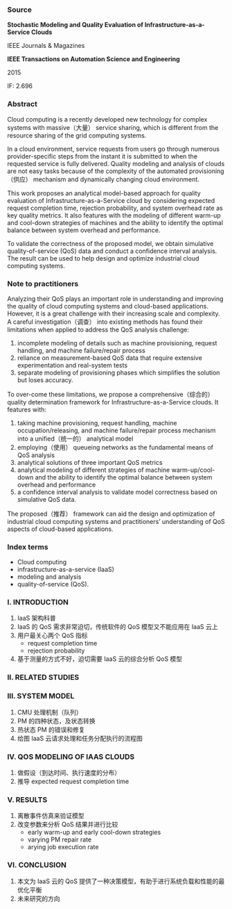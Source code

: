 ### Source

**Stochastic Modeling and Quality Evaluation of Infrastructure-as-a-Service Clouds**

IEEE Journals & Magazines

**IEEE Transactions on Automation Science and Engineering**

2015

IF: 2.696

### Abstract

Cloud computing is a recently developed new technology for complex systems with massive（大量） service sharing, which is different from the resource sharing of the grid computing systems. 

In a cloud environment, service requests from users go through numerous provider-specific steps from the instant it is submitted to when the requested service is fully delivered. Quality modeling and analysis of clouds are not easy tasks because of the complexity of the automated provisioning（供应） mechanism and dynamically changing cloud environment. 

This work proposes an analytical model-based approach for quality evaluation of Infrastructure-as-a-Service cloud by considering expected request completion time, rejection probability, and system overhead rate as key quality metrics. It also features with the modeling of different warm-up and cool-down strategies of machines and the ability to identify the optimal balance between system overhead and performance. 

To validate the correctness of the proposed model, we obtain simulative quality-of-service (QoS) data and conduct a confidence interval analysis. The result can be used to help design and optimize industrial cloud computing systems.

### Note to practitioners

Analyzing their QoS plays an important role in understanding and improving the quality of cloud computing systems and cloud-based applications. However, it is a great challenge with their increasing scale and complexity. A careful investigation（调查） into existing methods has found their limitations when applied to address the QoS analysis challenge: 

1. incomplete modeling of details such as machine provisioning, request handling, and machine failure/repair process
2. reliance on measurement-based QoS data that require extensive experimentation and real-system tests
3. separate modeling of provisioning phases which simplifies the solution but loses accuracy. 

To over-come these limitations, we propose a comprehensive（综合的）quality determination framework for Infrastructure-as-a-Service clouds. It features with: 

1. taking machine provisioning, request handling, machine occupation/releasing, and machine failure/repair process mechanism into a unified（统一的） analytical model
2. employing（使用） queueing networks as the fundamental means of QoS analysis
3. analytical solutions of three important QoS metrics
4. analytical modeling of different strategies of machine warm-up/cool-down and the ability to identify the optimal balance between system overhead and performance
5. a confidence interval analysis to validate model correctness based on simulative QoS data. 

The proposed（推荐） framework can aid the design and optimization of industrial cloud computing systems and practitioners’ understanding of QoS aspects of cloud-based applications.

### Index terms

* Cloud computing
* infrastructure-as-a-service (IaaS) 
* modeling and analysis
* quality-of-service (QoS).


### I. INTRODUCTION

1. IaaS 架构科普
2. IaaS 的 QoS 需求非常迫切，传统软件的 QoS 模型又不能应用在 IaaS 云上
3. 用户最关心两个 QoS 指标
   * request completion time
   * rejection probability
4. 基于测量的方式不好，迫切需要 IaaS 云的综合分析 QoS 模型

### II. RELATED STUDIES

### III. SYSTEM MODEL

1. CMU 处理机制（队列）
2. PM 的四种状态，及状态转换
3. 热状态 PM 的错误和修复
4. 给图 IaaS 云请求处理和任务分配执行的流程图

### IV. QOS MODELING OF IAAS CLOUDS

1. 做假设（到达时间、执行速度的分布）
2. 推导 expected request completion time

### V. RESULTS

1. 离散事件仿真来验证模型
2. 改变参数来分析 QoS 结果并进行比较
   * early warm-up and early cool-down strategies
   * varying PM repair rate
   * arying job execution rate

### VI. CONCLUSION

1. 本文为 IaaS 云的 QoS 提供了一种决策模型，有助于进行系统负载和性能的最优化平衡
2. 未来研究的方向